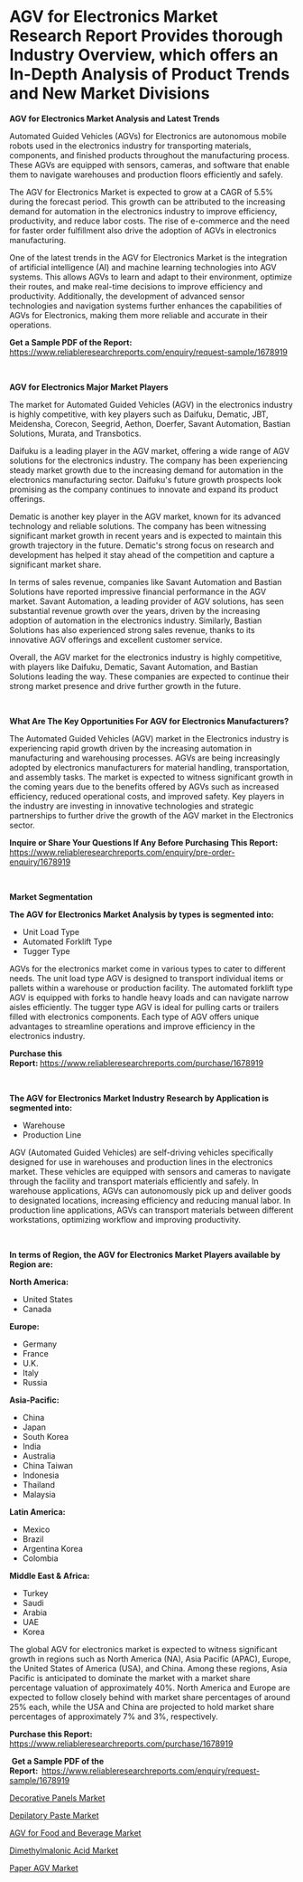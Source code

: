 <p><h1>AGV for Electronics Market Research Report Provides thorough Industry Overview, which offers an In-Depth Analysis of Product Trends and New Market Divisions</h1></p><p><strong>AGV for Electronics Market Analysis and Latest Trends</strong></p>
<p><p>Automated Guided Vehicles (AGVs) for Electronics are autonomous mobile robots used in the electronics industry for transporting materials, components, and finished products throughout the manufacturing process. These AGVs are equipped with sensors, cameras, and software that enable them to navigate warehouses and production floors efficiently and safely.</p><p>The AGV for Electronics Market is expected to grow at a CAGR of 5.5% during the forecast period. This growth can be attributed to the increasing demand for automation in the electronics industry to improve efficiency, productivity, and reduce labor costs. The rise of e-commerce and the need for faster order fulfillment also drive the adoption of AGVs in electronics manufacturing.</p><p>One of the latest trends in the AGV for Electronics Market is the integration of artificial intelligence (AI) and machine learning technologies into AGV systems. This allows AGVs to learn and adapt to their environment, optimize their routes, and make real-time decisions to improve efficiency and productivity. Additionally, the development of advanced sensor technologies and navigation systems further enhances the capabilities of AGVs for Electronics, making them more reliable and accurate in their operations.</p></p>
<p><strong>Get a Sample PDF of the Report:&nbsp;</strong> <a href="https://www.reliableresearchreports.com/enquiry/request-sample/1678919">https://www.reliableresearchreports.com/enquiry/request-sample/1678919</a></p>
<p>&nbsp;</p>
<p><strong>AGV for Electronics Major Market Players</strong></p>
<p><p>The market for Automated Guided Vehicles (AGV) in the electronics industry is highly competitive, with key players such as Daifuku, Dematic, JBT, Meidensha, Corecon, Seegrid, Aethon, Doerfer, Savant Automation, Bastian Solutions, Murata, and Transbotics.</p><p>Daifuku is a leading player in the AGV market, offering a wide range of AGV solutions for the electronics industry. The company has been experiencing steady market growth due to the increasing demand for automation in the electronics manufacturing sector. Daifuku's future growth prospects look promising as the company continues to innovate and expand its product offerings.</p><p>Dematic is another key player in the AGV market, known for its advanced technology and reliable solutions. The company has been witnessing significant market growth in recent years and is expected to maintain this growth trajectory in the future. Dematic's strong focus on research and development has helped it stay ahead of the competition and capture a significant market share.</p><p>In terms of sales revenue, companies like Savant Automation and Bastian Solutions have reported impressive financial performance in the AGV market. Savant Automation, a leading provider of AGV solutions, has seen substantial revenue growth over the years, driven by the increasing adoption of automation in the electronics industry. Similarly, Bastian Solutions has also experienced strong sales revenue, thanks to its innovative AGV offerings and excellent customer service.</p><p>Overall, the AGV market for the electronics industry is highly competitive, with players like Daifuku, Dematic, Savant Automation, and Bastian Solutions leading the way. These companies are expected to continue their strong market presence and drive further growth in the future.</p></p>
<p>&nbsp;</p>
<p><strong>What Are The Key Opportunities For AGV for Electronics Manufacturers?</strong></p>
<p><p>The Automated Guided Vehicles (AGV) market in the Electronics industry is experiencing rapid growth driven by the increasing automation in manufacturing and warehousing processes. AGVs are being increasingly adopted by electronics manufacturers for material handling, transportation, and assembly tasks. The market is expected to witness significant growth in the coming years due to the benefits offered by AGVs such as increased efficiency, reduced operational costs, and improved safety. Key players in the industry are investing in innovative technologies and strategic partnerships to further drive the growth of the AGV market in the Electronics sector.</p></p>
<p><strong>Inquire or Share Your Questions If Any Before Purchasing This Report:</strong> <a href="https://www.reliableresearchreports.com/enquiry/pre-order-enquiry/1678919">https://www.reliableresearchreports.com/enquiry/pre-order-enquiry/1678919</a></p>
<p>&nbsp;</p>
<p><strong>Market Segmentation</strong></p>
<p><strong>The AGV for Electronics Market Analysis by types is segmented into:</strong></p>
<p><ul><li>Unit Load Type</li><li>Automated Forklift Type</li><li>Tugger Type</li></ul></p>
<p><p>AGVs for the electronics market come in various types to cater to different needs. The unit load type AGV is designed to transport individual items or pallets within a warehouse or production facility. The automated forklift type AGV is equipped with forks to handle heavy loads and can navigate narrow aisles efficiently. The tugger type AGV is ideal for pulling carts or trailers filled with electronics components. Each type of AGV offers unique advantages to streamline operations and improve efficiency in the electronics industry.</p></p>
<p><strong>Purchase this Report:&nbsp;</strong><a href="https://www.reliableresearchreports.com/purchase/1678919">https://www.reliableresearchreports.com/purchase/1678919</a></p>
<p>&nbsp;</p>
<p><strong>The AGV for Electronics Market Industry Research by Application is segmented into:</strong></p>
<p><ul><li>Warehouse</li><li>Production Line</li></ul></p>
<p><p>AGV (Automated Guided Vehicles) are self-driving vehicles specifically designed for use in warehouses and production lines in the electronics market. These vehicles are equipped with sensors and cameras to navigate through the facility and transport materials efficiently and safely. In warehouse applications, AGVs can autonomously pick up and deliver goods to designated locations, increasing efficiency and reducing manual labor. In production line applications, AGVs can transport materials between different workstations, optimizing workflow and improving productivity.</p></p>
<p>&nbsp;</p>
<p><strong>In terms of Region, the AGV for Electronics Market Players available by Region are:</strong></p>
<p>
    <p> <strong> North America: </strong>
        <ul>
            <li>United States</li>
            <li>Canada</li>
        </ul>
        </p> 
    <p> <strong> Europe: </strong>
        <ul>
            <li>Germany</li>
            <li>France</li>
            <li>U.K.</li>
            <li>Italy</li>
            <li>Russia</li>
        </ul>
        </p> 
    <p> <strong> Asia-Pacific: </strong>
        <ul>
            <li>China</li>
            <li>Japan</li>
            <li>South Korea</li>
            <li>India</li>
            <li>Australia</li>
            <li>China Taiwan</li>
            <li>Indonesia</li>
            <li>Thailand</li>
            <li>Malaysia</li>
        </ul>
        </p> 
    <p> <strong> Latin America: </strong>
        <ul>
            <li>Mexico</li>
            <li>Brazil</li>
            <li>Argentina Korea</li>
            <li>Colombia</li>
        </ul>
        </p> 
    <p> <strong> Middle East & Africa: </strong>
        <ul>
            <li>Turkey</li>
            <li>Saudi</li>
            <li>Arabia</li>
            <li>UAE</li>
            <li>Korea</li>
        </ul>
    </p>
    </p>
<p><p>The global AGV for electronics market is expected to witness significant growth in regions such as North America (NA), Asia Pacific (APAC), Europe, the United States of America (USA), and China. Among these regions, Asia Pacific is anticipated to dominate the market with a market share percentage valuation of approximately 40%. North America and Europe are expected to follow closely behind with market share percentages of around 25% each, while the USA and China are projected to hold market share percentages of approximately 7% and 3%, respectively.</p></p>
<p><strong>Purchase this Report: </strong><a href="https://www.reliableresearchreports.com/purchase/1678919">https://www.reliableresearchreports.com/purchase/1678919</a></p>
<p>&nbsp;<strong>Get a Sample PDF of the Report:&nbsp;&nbsp;</strong><a href="https://www.reliableresearchreports.com/enquiry/request-sample/1678919">https://www.reliableresearchreports.com/enquiry/request-sample/1678919</a></p>
<p><strong></strong></p>
<p><p><a href="https://medium.com/@anthonywade766/decorative-panels-market-insights-into-market-cagr-market-trends-and-growth-strategies-f767e0b41772">Decorative Panels Market</a></p><p><a href="https://medium.com/@anthonywade766/depilatory-paste-market-size-cagr-trends-2024-2030-c41dd6bcb888">Depilatory Paste Market</a></p><p><a href="https://github.com/YashRP12/Market-Research-Report-List-3/blob/main/agv-for-food-and-beverage-market.md">AGV for Food and Beverage Market</a></p><p><a href="https://medium.com/@anthonywade766/dimethylmalonic-acid-market-size-reveals-the-best-marketing-channels-in-global-industry-6d37fc9c6878">Dimethylmalonic Acid Market</a></p><p><a href="https://github.com/Angelnienowdseej3e45z3p8c/Market-Research-Report-List-1/blob/main/paper-agv-market.md">Paper AGV Market</a></p></p>